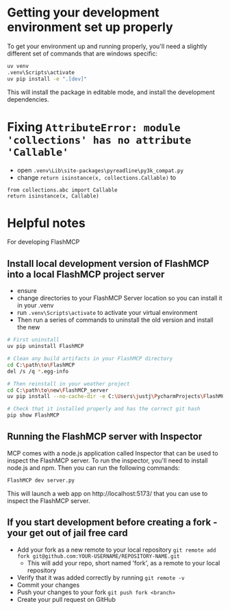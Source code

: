# Getting your development environment set up properly
To get your environment up and running properly, you'll need a slightly different set of commands that are windows specific:
```bash
uv venv
.venv\Scripts\activate
uv pip install -e ".[dev]"
```

This will install the package in editable mode, and install the development dependencies.


# Fixing `AttributeError: module 'collections' has no attribute 'Callable'`
- open `.venv\Lib\site-packages\pyreadline\py3k_compat.py`
- change `return isinstance(x, collections.Callable)` to 
``` 
from collections.abc import Callable
return isinstance(x, Callable)
```

# Helpful notes
For developing FlashMCP
## Install local development version of FlashMCP into a local FlashMCP project server
- ensure
- change directories to your FlashMCP Server location so you can install it in your .venv
- run `.venv\Scripts\activate` to activate your virtual environment
- Then run a series of commands to uninstall the old version and install the new
```bash
# First uninstall
uv pip uninstall FlashMCP

# Clean any build artifacts in your FlashMCP directory
cd C:\path\to\FlashMCP
del /s /q *.egg-info

# Then reinstall in your weather project
cd C:\path\to\new\FlashMCP_server
uv pip install --no-cache-dir -e C:\Users\justj\PycharmProjects\FlashMCP

# Check that it installed properly and has the correct git hash
pip show FlashMCP
```

## Running the FlashMCP server with Inspector
MCP comes with a node.js application called Inspector that can be used to inspect the FlashMCP server. To run the inspector, you'll need to install node.js and npm. Then you can run the following commands:
```bash
FlashMCP dev server.py
```
This will launch a web app on http://localhost:5173/ that you can use to inspect the FlashMCP server.

## If you start development before creating a fork - your get out of jail free card
- Add your fork as a new remote to your local repository `git remote add fork git@github.com:YOUR-USERNAME/REPOSITORY-NAME.git`
  - This will add your repo, short named 'fork', as a remote to your local repository
- Verify that it was added correctly by running `git remote -v`
- Commit your changes
- Push your changes to your fork `git push fork <branch>`
- Create your pull request on GitHub 


